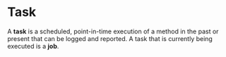 # Task

A **task** is a scheduled, point-in-time execution of a method in the past or present that can be logged and reported. A task that is currently being executed is a **job**.

